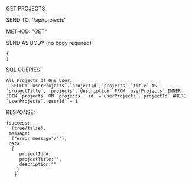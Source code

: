 GET PROJECTS

  SEND TO:
    '/api/projects'
    
  METHOD:
    "GET"
    
  SEND AS BODY (no body required)
  
    {
    }
  
  
  SQL QUERIES
  
    All Projects Of One User:
      SELECT `userProjects`.`projectId`,`projects`.`title` AS `projectTitle`, `projects`.`description` FROM `userProjects` INNER JOIN `projects` ON `projects`.`id` =`userProjects`.`projectId` WHERE `userProjects`.`userId` = 1


  RESPONSE:
  
    {success: 
      (true/false), 
     message: 
      ("error message"/""), 
     data:
      {
         projectId:#,
         projectTitle:"",
         description:""
        } 
       }
